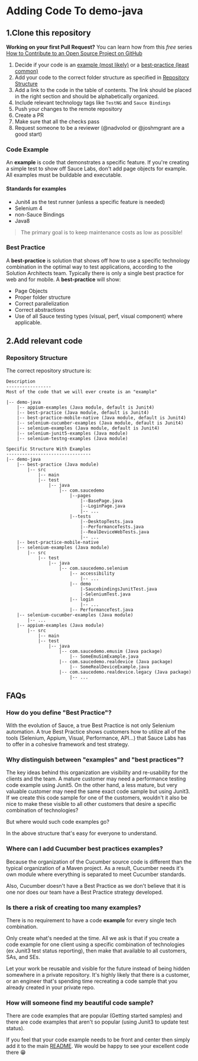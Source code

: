 # Adding Code To demo-java

## 1.Clone this repository

**Working on your first Pull Request?** You can learn how from this *free* series [How to Contribute to an Open Source Project on GitHub](https://kcd.im/pull-request)

1. Decide if your code is an [example (most likely)](#code-example) or a [best-practice (least common)](#best-practice)
2. Add your code to the correct folder structure as specified in [Repository Structure](#repository-structure)
3. Add a link to the code in the table of contents. The link should be placed in the right section and should be alphabetically organized. 
4. Include relevant technology tags like `TestNG` and `Sauce Bindings`
5. Push your changes to the remote repository
6. Create a PR
7. Make sure that all the checks pass
8. Request someone to be a reviewer (@nadvolod or @joshmgrant are a good start)

### Code Example

An **example** is code that demonstrates a specific feature.
If you're creating a simple test to show off Sauce Labs, don't
add page objects for example. All examples must be buildable and executable. 

#### Standards for examples

* Junit4 as the test runner (unless a specific feature is needed)
* Selenium 4
* non-Sauce Bindings
* Java8

> The primary goal is to keep maintenance costs as low as possible!

### Best Practice

A **best-practice** is solution that shows off
how to use a specific technology combination in the optimal way
to test applications, according to the Solution Architects team. Typically there is
only a single best practice for web and for mobile.
A **best-practice** will show:
* Page Objects
* Proper folder structure
* Correct parallelization
* Correct abstractions
* Use of all Sauce testing types (visual, perf, visual component) where applicable.

## 2.Add relevant code

### Repository Structure

The correct repository structure is:

```text
Description
-----------------
Most of the code that we will ever create is an "example"

|-- demo-java
    |-- appium-examples (Java module, default is Junit4)
    |-- best-practice (Java module, default is Junit4)
    |-- best-practice-mobile-native (Java module, default is Junit4)
    |-- selenium-cucumber-examples (Java module, default is Junit4)
    |-- selenium-examples (Java module, default is Junit4)
    |-- selenium-junit5-examples (Java module)
    |-- selenium-testng-examples (Java module)
```

```text
Specific Structure With Examples
--------------------------------
|-- demo-java
    |-- best-practice (Java module)
        |-- src
            |-- main
            |-- test
                |-- java
                    |-- com.saucedemo
                        |--pages
                            |--BasePage.java
                            |--LoginPage.java
                            |-- ...
                        |--tests
                            |--DesktopTests.java
                            |--PerformanceTests.java
                            |--RealDeviceWebTests.java
                            |-- ...
    |-- best-practice-mobile-native
    |-- selenium-examples (Java module)
        |-- src
            |-- test
                |-- java
                    |-- com.saucedemo.selenium
                        |-- accessibility
                            |-- ...
                        |-- demo
                            |-SaucebindingsJunitTest.java
                            |-SeleniumTest.java
                        |-- login
                            |-- ...
                        |-- PerformanceTest.java
    |-- selenium-cucumber-examples (Java module)
        |-- ...
    |-- appium-examples (Java module)
        |-- src
            |-- main
            |-- test
                |-- java
                    |-- com.saucedemo.emusim (Java package)
                        |-- SomeEmuSimExample.java
                    |-- com.saucedemo.realdevice (Java package)
                        |-- SomeRealDeviceExample.java
                    |-- com.saucedemo.realdevice.legacy (Java package)
                        |-- ...
```

## FAQs

### How do you define "Best Practice"?

With the evolution of Sauce, a true Best Practice is not only
Selenium automation. A true Best Practice shows customers
how to utilize all of the tools (Selenium, Appium, Visual, Performance, API...)
that Sauce Labs has to offer in a cohesive framework
and test strategy.

### Why distinguish between "examples" and "best practices"?

The key ideas behind this organization are visibility and
re-usability for the clients and the team. A mature customer may need
a performance testing code example using Junit5. On the other
hand, a less mature, but very valuable customer may need the
same exact code sample but using Junit3. If we create
this code sample for one of the customers, wouldn't it
also be nice to make these visible to all other customers
that desire a specific combination of technologies?

But where would such code examples go?

In the above structure that's easy for everyone to understand.

### Where can I add Cucumber best practices examples?

Because the organization of the Cucumber source code is
different than the typical organization of a Maven project.
As a result, Cucumber needs it's own module where everything
is separated to meet Cucumber standards.

Also, Cucumber doesn't have a Best Practice as we don't
believe that it is one nor does our team have a Best Practice strategy
developed.

### Is there a risk of creating too many examples?

There is no requirement to have a code **example** for every single tech combination.

Only create what's needed at the time.
All we ask is that if you create a code example for one client
using a specific combination of technologies (ex Junit3 test status reporting),
then make
that available to all customers, SAs, and SEs.

Let your work be reusable and visible for the future instead
of being hidden somewhere in a private repository. It's highly
likely that there is a customer, or an engineer that's
spending time recreating a code sample that you already
created in your private repo.

### How will someone find my beautiful code sample?

There are code examples that are popular
(Getting started samples) and there are code examples that
aren't so popular (using Junit3 to update test status).

If you feel that your code example needs to be front and
center then simply add it to the main [README](README.md).
We would be happy to see your excellent code there 😁
